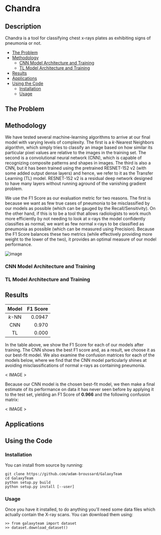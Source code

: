 # Chandra

## Description

Chandra is a tool for classifying chest x-rays plates as exhibiting signs of pneumonia or not.  


<!-- MarkdownTOC autolink="true" autoanchor="true" -->

- [The Problem](#the-problem)
- [Methodology](#methodology)
    - [CNN Model Architecture and Training](#cnn-model-architecture-and-training)
    - [TL Model Architecture and Training](#tl-model-architecture-and-training)
- [Results](#results)
- [Applications](#applications)
- [Using the Code](#using-the-code)
    - [Installation](#installation)
    - [Usage](#usage)

<!-- /MarkdownTOC -->



<a id="the-problem"></a>
## The Problem

<a id="methodology"></a>
## Methodology

We have tested several machine-learning algorithms to arrive at our final model with varying levels of complexity.  The first is a _k_-Nearest Neighbors algorithm, which simply tries to classify an image based on how similar its particular pixel values are relative to the images in the training set.  The second is a convolutional neural network (CNN), which is capable of recognizing composite patterns and shapes in images.  The third is also a CNN, but it has been trained using the pretrained RESNET-152 v2 (with some added output dense layers) and hence, we refer to it as the Transfer Learning (TL) model.  RESNET-152 v2 is a residual deep network designed to have many layers without running aground of the vanishing gradient problem.

We use the F1 Score as our evaluation metric for two reasons.  The first is because we want as few true cases of pneumonia to be misclassified by our models as possible (which can be gauged by the Recall/Sensitivity).  On the other hand, if this is to be a tool that allows radiologists to work much more efficiently by not needing to look at x-rays the model confidently classifies as normal, we want as few normal x-rays to be classified as pneumonia as possible (which can be measured using Precision).  Because the F1 Score balances these two metrics (while effectively providing more weight to the lower of the two), it provides an optimal measure of our model performance.

![image](https://user-images.githubusercontent.com/33520634/172018513-edc20ed9-869c-41d4-a235-2ab3a981d295.png)

<a id="cnn-model-architecture-and-training"></a>
### CNN Model Architecture and Training

<a id="tl-model-architecture-and-training"></a>
### TL Model Architecture and Training

<a id="results"></a>
## Results

| Model  | F1 Score |
|:------:|---------:|
| _k_-NN | 0.0947   |
| CNN    | 0.970    |
| TL     | 0.000    |

In the table above, we show the F1 Score for each of our models after training.  The CNN shows the best F1 score and, as a result, we choose it as our best-fit model.  We also examine the confusion matrices for each of the models below, where we find that the CNN model particularly shines at avoiding misclassifications of normal x-rays as containing pneumonia.

< IMAGE >

Because our CNN model is the chosen best-fit model, we then make a final estimate of its performance on data it has never seen before by applying it to the test set, yielding an F1 Score of **0.966** and the following confusion matrix:

< IMAGE >

<a id="applications"></a>
## Applications

<a id="using-the-code"></a>
## Using the Code

<a id="installation"></a>
### Installation

You can install from source by running:

```
git clone https://github.com/adam-broussard/GalaxyTeam
cd GalaxyTeam
python setup.py build
python setup.py install [--user]
```

<a id="usage"></a>
### Usage
Once you have it installed, to do anything you'll need some data files which actually contain the X-ray scans. You can download them using:
```
>> from galaxyteam import dataset
>> dataset.download_dataset()
```
